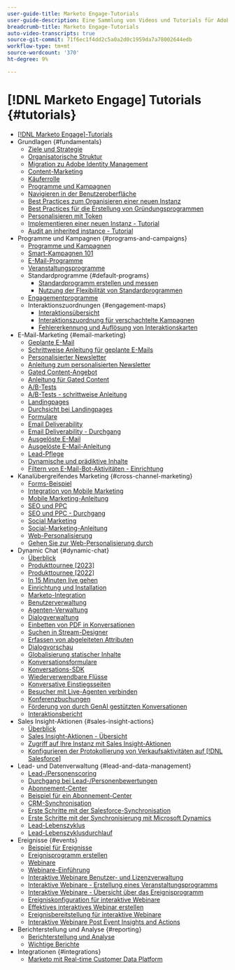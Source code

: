 ```yaml
---
user-guide-title: Marketo Engage-Tutorials
user-guide-description: Eine Sammlung von Videos und Tutorials für Adobe Marketo Engage.
breadcrumb-title: Marketo Engage-Tutorials
auto-video-transcripts: true
source-git-commit: 71f6ec1f4dd2c5a0a2d0c1959da7a78002644edb
workflow-type: tm+mt
source-wordcount: '370'
ht-degree: 9%

---
```



# [!DNL Marketo Engage] Tutorials {#tutorials}

+ [[!DNL Marketo Engage]-Tutorials](/help/_marketo-main/overview.md)
+ Grundlagen {#fundamentals}
   + [Ziele und Strategie](/help/fundamentals/goals-and-strategy-learn.md)
   + [Organisatorische Struktur](/help/fundamentals/organizational-structure-learn.md)
   + [Migration zu Adobe Identity Management](/help/fundamentals/migrating-to-adobe-identity-management.md)
   + [Content-Marketing](/help/fundamentals/content-marketing-learn.md)
   + [Käuferrolle](/help/fundamentals/buyer-personas-learn.md)
   + [Programme und Kampagnen](/help/fundamentals/programs-and-campaigns.md)
   + [Navigieren in der Benutzeroberfläche](/help/fundamentals/ui-navigation.md)
   + [Best Practices zum Organisieren einer neuen Instanz](/help/fundamentals/best-practices-to-organize-a-new-instance.md)
   + [Best Practices für die Erstellung von Gründungsprogrammen](/help/fundamentals/best-practices-for-creating-foundational-programs.md)
   + [Personalisieren mit Token](/help/personalization/personalize-with-tokens.md)
   + [Implementieren einer neuen Instanz - Tutorial](https://experienceleague.adobe.com/en/docs/experiences-by-you/implementing-new-instance/overview)
   + [Audit an inherited instance - Tutorial](https://experienceleague.adobe.com/docs/marketo-learn/auditing-an-inherited-instance/overview.html)
+ Programme und Kampagnen {#programs-and-campaigns}
   + [Programme und Kampagnen](/help/programs/understanding-programs-and-campaigns.md)
   + [Smart-Kampagnen 101](/help/campaigns/smart-campaigns-101.md)
   + [E-Mail-Programme](/help/programs/email-programs.md)
   + [Veranstaltungsprogramme](/help/programs/event-programs.md)
   + Standardprogramme {#default-programs}
      + [Standardprogramm erstellen und messen](/help/programs/create-and-measure-default-programs.md)
      + [Nutzung der Flexibilität von Standardprogrammen](/help/programs/leverage-the-flexibility-of-default-programs.md)
   + [Engagementprogramme](/help/programs/engagement-programs.md)
   + Interaktionszuordnungen {#engagement-maps}
      + [Interaktionsübersicht](/help/engagement-maps/engagement-map-overview.md)
      + [Interaktionszuordnung für verschachtelte Kampagnen](/help/engagement-maps/engagement-map-nested-campaign.md)
      + [Fehlererkennung und Auflösung von Interaktionskarten](/help/engagement-maps/engagement-map-error-detection-and-resolution.md)
+ E-Mail-Marketing {#email-marketing}
   + [Geplante E-Mail](/help/email-marketing/scheduled-email-learn.md)
   + [Schrittweise Anleitung für geplante E-Mails](/help/email-marketing/scheduled-email-watch.md)
   + [Personalisierter Newsletter](/help/email-marketing/personalized-newsletter-learn.md)
   + [Anleitung zum personalisierten Newsletter](/help/email-marketing/personalized-newsletter-watch.md)
   + [Gated Content-Angebot](/help/email-marketing/gated-content-offer-learn.md)
   + [Anleitung für Gated Content](/help/email-marketing/gated-content-offer-watch.md)
   + [A/B-Tests](/help/email-marketing/ab-testing-learn.md)
   + [A/B-Tests - schrittweise Anleitung](/help/email-marketing/ab-testing-watch.md)
   + [Landingpages](/help/email-marketing/landing-pages-learn.md)
   + [Durchsicht bei Landingpages](/help/email-marketing/landing-pages-watch.md)
   + [Formulare](/help/email-marketing/forms-learn.md)
   + [Email Deliverability](/help/email-marketing/email-deliverability-learn.md)
   + [Email Deliverability - Durchgang](/help/email-marketing/email-deliverability-watch.md)
   + [Ausgelöste E-Mail](/help/email-marketing/triggered-email-learn.md)
   + [Ausgelöste E-Mail-Anleitung](/help/email-marketing/triggered-email-watch.md)
   + [Lead-Pflege](/help/email-marketing/lead-nuturing-learn.md)
   + [Dynamische und prädiktive Inhalte](/help/email-marketing/dynamic-and-predictive-content-learn.md)
   + [Filtern von E-Mail-Bot-Aktivitäten - Einrichtung](/help/filtering-email-bot-activities/setup.md)
+ Kanalübergreifendes Marketing {#cross-channel-marketing}
   + [Forms-Beispiel](/help/email-marketing/forms-watch.md)
   + [Integration von Mobile Marketing](/help/cross-channel-marketing/mobile-marketing-learn.md)
   + [Mobile Marketing-Anleitung](/help/cross-channel-marketing/mobile-marketing-watch.md)
   + [SEO und PPC](/help/cross-channel-marketing/seo-and-ppc-learn.md)
   + [SEO und PPC - Durchgang](/help/cross-channel-marketing/seo-and-ppc-watch.md)
   + [Social Marketing](/help/cross-channel-marketing/social-marketing-learn.md)
   + [Social-Marketing-Anleitung](/help/cross-channel-marketing/social-marketing-watch.md)
   + [Web-Personalisierung](/help/cross-channel-marketing/web-personalization-learn.md)
   + [Gehen Sie zur Web-Personalisierung durch](/help/cross-channel-marketing/web-personalization-watch.md)
+ Dynamic Chat {#dynamic-chat}
   + [Überblick](/help/dynamic-chat/dynamic-chat-overview.md)
   + [Produkttournee [2023]](/help/dynamic-chat/product-tour.md)
   + [Produkttournee [2022]](/help/dynamic-chat/product-tour-2022.md)
   + [In 15 Minuten live gehen](/help/dynamic-chat/go-live-in-15-minutes.md)
   + [Einrichtung und Installation](/help/dynamic-chat/setup.md)
   + [Marketo-Integration](/help/dynamic-chat/marketo-integration.md)
   + [Benutzerverwaltung](/help/dynamic-chat/user-management.md)
   + [Agenten-Verwaltung](/help/dynamic-chat/agent-management.md)
   + [Dialogverwaltung](/help/dynamic-chat/dialogue-management.md)
   + [Einbetten von PDF in Konversationen](/help/dynamic-chat/document-cloud-integration.md)
   + [Suchen in Stream-Designer](/help/dynamic-chat/search-in-stream-designer.md)
   + [Erfassen von abgeleiteten Attributen](/help/dynamic-chat/capture-inferred-attributes.md)
   + [Dialogvorschau](/help/dynamic-chat/dialogue-preview.md)
   + [Globalisierung statischer Inhalte](/help/dynamic-chat/globalization-of-static-content.md)
   + [Konversationsformulare](/help/dynamic-chat/conversational-forms.md)
   + [Konversations-SDK](/help/dynamic-chat/conversations-sdk.md)
   + [Wiederverwendbare Flüsse](/help/dynamic-chat/reusable-flows.md)
   + [Konversative Einstiegsseiten](/help/dynamic-chat/conversational-landing-pages.md)
   + [Besucher mit Live-Agenten verbinden](/help/dynamic-chat/connect-visitors-to-live-agents.md)
   + [Konferenzbuchungen](/help/dynamic-chat/meeting-booking.md)
   + [Förderung von durch GenAI gestützten Konversationen](/help/dynamic-chat/gen-ai-features.md)
   + [Interaktionsbericht](/help/dynamic-chat/engagement-report.md)
+ Sales Insight-Aktionen {#sales-insight-actions}
   + [Überblick](/help/sales-insight-actions/overview.md)
   + [Sales Insight-Aktionen - Übersicht](/help/sales-insight-actions/sales-insight-actions-overview.md)
   + [Zugriff auf Ihre Instanz mit Sales Insight-Aktionen](/help/sales-insight-actions/accessing-your-sales-insight-actions-instance.md)
   + [Konfigurieren der Protokollierung von Verkaufsaktivitäten auf  [!DNL Salesforce]](/help/sales-insight-actions/configure-sales-activity-logging-to-salesforce.md)
+ Lead- und Datenverwaltung {#lead-and-data-management}
   + [Lead-/Personenscoring](/help/lead-and-data-management/lead-scoring-learn.md)
   + [Durchgang bei Lead-/Personenbewertungen](/help/lead-and-data-management/lead-scoring-watch.md)
   + [Abonnement-Center](/help/lead-and-data-management/subscription-center-learn.md)
   + [Beispiel für ein Abonnement-Center](/help/lead-and-data-management/subscription-center-watch.md)
   + [CRM-Synchronisation](/help/lead-and-data-management/crm-sync-learn.md)
   + [Erste Schritte mit der Salesforce-Synchronisation](/help/integrations/salesforce-sync-setup.md)
   + [Erste Schritte mit der Synchronisierung mit Microsoft Dynamics](/help/integrations/microsoft-dynamics-sync-setup.md)
   + [Lead-Lebenszyklus](/help/lead-and-data-management/lead-lifecycle-learn.md)
   + [Lead-Lebenszyklusdurchlauf](/help/lead-and-data-management/lead-lifecycle-watch.md)
+ Ereignisse {#events}
   + [Beispiel für Ereignisse](/help/events/events-watch.md)
   + [Ereignisprogramm erstellen](/help/events/events-learn.md)
   + [Webinare](/help/events/webinar-learn.md)
   + [Webinare-Einführung](/help/events/webinar-watch.md)
   + [Interaktive Webinare Benutzer- und Lizenzverwaltung](/help/events/interactive-webinars-user-and-license-management.md)
   + [Interaktive Webinare - Erstellung eines Veranstaltungsprogramms](/help/events/interactive-webinars-event-program-creation.md)
   + [Interaktive Webinare - Übersicht über das Ereignisprogramm](/help/events/interactive-webinars-event-program-overview.md)
   + [Ereigniskonfiguration für interaktive Webinare](/help/events/interactive-webinars-event-configuration.md)
   + [Effektives interaktives Webinar erstellen](/help/events/design-an-effective-interactive-webinar.md)
   + [Ereignisbereitstellung für interaktive Webinare](/help/events/interactive-webinars-event-delivery.md)
   + [Interaktive Webinare Post Event Insights and Actions](/help/events/interactive-webinars-post-event-insights-and-actions.md)
+ Berichterstellung und Analyse {#reporting}
   + [Berichterstellung und Analyse](/help/reporting/reporting-and-analytics.md)
   + [Wichtige Berichte](/help/reporting/key-reports.md)
+ Integrationen {#integrations}
   + [Marketo mit Real-time Customer Data Platform](https://experienceleague.adobe.com/docs/platform-learn/tutorials/sources/ingest-data-from-marketo.html)
